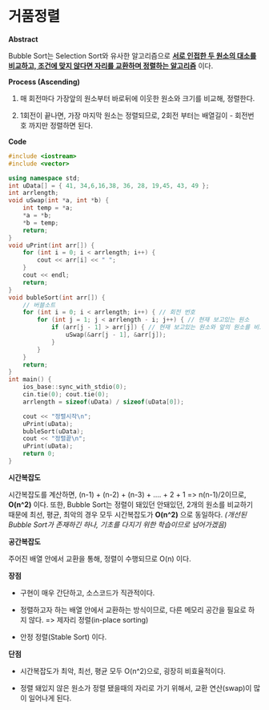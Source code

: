 # **거품정렬**

**Abstract**

Bubble Sort는 Selection Sort와 유사한 알고리즘으로 <u>**서로 인접한 두 원소의 대소를 비교하고, 조건에 맞지 않다면 자리를 교환하며 정렬하는 알고리즘**</u> 이다.

**Process (Ascending)**

1. 매 회전마다 가장앞의 원소부터 바로뒤에 이웃한 원소와 크기를 비교해, 정렬한다.

2. 1회전이 끝나면, 가장 마지막 원소는 정렬되므로, 2회전 부터는 배열길이 - 회전번호 까지만 정렬하면 된다.

**Code**

```c++
#include <iostream>
#include <vector>

using namespace std;
int uData[] = { 41, 34,6,16,38, 36, 28, 19,45, 43, 49 };
int arrlength;
void uSwap(int *a, int *b) {
	int temp = *a;
	*a = *b;
	*b = temp;
	return;
}
void uPrint(int arr[]) {
	for (int i = 0; i < arrlength; i++) {
		cout << arr[i] << " ";
	}
	cout << endl;
	return;
}
void bubleSort(int arr[]) {
	// 버블소트
	for (int i = 0; i < arrlength; i++) { // 회전 번호
		for (int j = 1; j < arrlength - i; j++) { // 현재 보고있는 원소
			if (arr[j - 1] > arr[j]) { // 현재 보고있는 원소와 앞의 원소를 비교한다
				uSwap(&arr[j - 1], &arr[j]);
			}
		}
	}
	return;
}
int main() {
	ios_base::sync_with_stdio(0);
	cin.tie(0); cout.tie(0);
	arrlength = sizeof(uData) / sizeof(uData[0]);

	cout << "정렬시작\n";
	uPrint(uData);
	bubleSort(uData);
	cout << "정렬끝\n";
	uPrint(uData);
	return 0;
}
```



**시간복잡도**

시간복잡도를 계산하면, (n-1) + (n-2) + (n-3) + .... + 2 + 1 => n(n-1)/2이므로, **O(n^2)** 이다. 또한, Bubble Sort는 정렬이 돼있던 안돼있던, 2개의 원소를 비교하기 때문에 최선, 평균, 최악의 경우 모두 시간복잡도가 **O(n^2)** 으로 동일하다. *(개선된 Bubble Sort가 존재하긴 하나, 기초를 다지기 위한 학습이므로 넘어가겠음)*

**공간복잡도**

주어진 배열 안에서 교환을 통해, 정렬이 수행되므로 O(n) 이다.

**장점**

* 구현이 매우 간단하고, 소스코드가 직관적이다.
* 정렬하고자 하는 배열 안에서 교환하는 방식이므로, 다른 메모리 공간을 필요로 하지 않다. => 제자리 정렬(in-place sorting)

* 안정 정렬(Stable Sort) 이다.

**단점**

* 시간복잡도가 최악, 최선, 평균 모두 O(n^2)으로, 굉장히 비효율적이다.

* 정렬 돼있지 않은 원소가 정렬 됐을때의 자리로 가기 위해서, 교환 연산(swap)이 많이 일어나게 된다.
